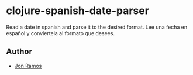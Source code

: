 # clojure-spanish-date-parser

Read a date in spanish and parse it to the desired format.
Lee una fecha en español y conviertela al formato que desees.

## Author
- [Jon Ramos](https://github.com/jramosg)
